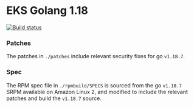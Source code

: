 # EKS Golang 1.18
[![Build status](https://prow.eks.amazonaws.com/badge.svg?jobs=*golang-1.18*-tooling-postsubmit)](https://prow.eks.amazonaws.com/?repo=aws%2Feks-distro-build-tooling&type=postsubmit)

### Patches
The patches in `./patches` include relevant security fixes for go `v1.18.7`.

### Spec
The RPM spec file in `./rpmbuild/SPECS` is sourced from the go `v1.18.7` SRPM available on Amazon Linux 2, and modified to include the relevant patches and build the `v1.18.7` source.

